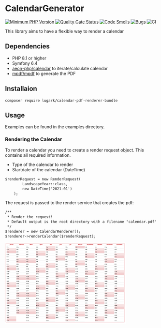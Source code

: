 # CalendarGenerator
[![Minimum PHP Version](https://img.shields.io/badge/php-%3E%3D%208.2-8892BF.svg)](https://php.net/)
[![Quality Gate Status](https://sonarcloud.io/api/project_badges/measure?project=lugark_CalendarGenerator&metric=alert_status)](https://sonarcloud.io/summary/new_code?id=lugark_CalendarGenerator)
[![Code Smells](https://sonarcloud.io/api/project_badges/measure?project=lugark_CalendarGenerator&metric=code_smells)](https://sonarcloud.io/summary/new_code?id=lugark_CalendarGenerator)
[![Bugs](https://sonarcloud.io/api/project_badges/measure?project=lugark_CalendarGenerator&metric=bugs)](https://sonarcloud.io/summary/new_code?id=lugark_CalendarGenerator)
![CI](https://github.com/lugark/calendar-pdf-renderer/workflows/CI/badge.svg)

This library aims to have a flexible way to render a calendar

## Dependencies
- PHP 8.1 or higher
- Symfony 6.4
- [aeon-php/calendar](https://github.com/aeon-php/calendar) to iterate/calculate calendar
- [mpdf/mpdf](https://github.com/mpdf/mpdf) to generate the PDF

## Installaion
```
composer require lugark/calendar-pdf-renderer-bundle
```

## Usage
Examples can be found in the examples directory.

### Rendering the Calendar
To render a calendar you need to create a render request object. This contains all required information.
- Type of the calendar to render
- Startdate of the calendar (DateTime)
```
$renderRequest = new RenderRequest(
        LandscapeYear::class,
        new DateTime('2021-01')
    );
```

The request is passed to the render service that creates the pdf:
```
/**
 * Render the request!
 * Default output is the root directory with a filename "calendar.pdf"
 */
$renderer = new CalendarRenderer();
$renderer->renderCalendar($renderRequest);
```
<img width="400" height="auto" src="docs/images/Calendar.png" alt="Generated calendar" />
